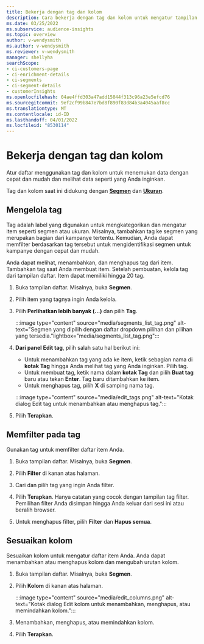 ```yaml
---
title: Bekerja dengan tag dan kolom
description: Cara bekerja dengan tag dan kolom untuk mengatur tampilan daftar
ms.date: 03/25/2022
ms.subservice: audience-insights
ms.topic: overview
author: v-wendysmith
ms.author: v-wendysmith
ms.reviewer: v-wendysmith
manager: shellyha
searchScope:
- ci-customers-page
- ci-enrichment-details
- ci-segments
- ci-segment-details
- customerInsights
ms.openlocfilehash: 04ae4ffd303a47add15044f313c96a23e5efcd76
ms.sourcegitcommit: 9ef2cf99b847e7bd8f890f83d84b3a4045aaf8cc
ms.translationtype: MT
ms.contentlocale: id-ID
ms.lasthandoff: 04/01/2022
ms.locfileid: "8530114"
---
```

# <a name="work-with-tags-and-columns"></a>Bekerja dengan tag dan kolom

Atur daftar menggunakan tag dan kolom untuk menemukan data dengan cepat dan mudah dan melihat data seperti yang Anda inginkan.

Tag dan kolom saat ini didukung dengan **[Segmen](segments.md)** dan **[Ukuran](measures.md)**.

## <a name="manage-tags"></a>Mengelola tag

Tag adalah label yang digunakan untuk mengkategorikan dan mengatur item seperti segmen atau ukuran. Misalnya, tambahkan tag ke segmen yang merupakan bagian dari kampanye tertentu. Kemudian, Anda dapat memfilter berdasarkan tag tersebut untuk mengidentifikasi segmen untuk kampanye dengan cepat dan mudah.

Anda dapat melihat, menambahkan, dan menghapus tag dari item. Tambahkan tag saat Anda membuat item. Setelah pembuatan, kelola tag dari tampilan daftar. Item dapat memiliki hingga 20 tag.

1. Buka tampilan daftar. Misalnya, buka **Segmen**.

1. Pilih item yang tagnya ingin Anda kelola.

1. Pilih **Perlihatkan lebih banyak (...)** dan pilih **Tag**.

   :::image type="content" source="media/segments_list_tag.png" alt-text="Segmen yang dipilih dengan daftar dropdown pilihan dan pilihan yang tersedia."lightbox="media/segments_list_tag.png":::

1. **Dari panel Edit tag**, pilih salah satu hal berikut ini:

   - Untuk menambahkan tag yang ada ke item, ketik sebagian nama di **kotak Tag** hingga Anda melihat tag yang Anda inginkan. Pilih tag.
   - Untuk membuat tag, ketik nama dalam **kotak Tag** dan pilih **Buat tag** baru atau tekan **Enter**. Tag baru ditambahkan ke item.
   - Untuk menghapus tag, pilih **X** di samping nama tag.

   :::image type="content" source="media/edit_tags.png" alt-text="Kotak dialog Edit tag untuk menambahkan atau menghapus tag.":::

1. Pilih **Terapkan**.

## <a name="filter-on-tags"></a>Memfilter pada tag

Gunakan tag untuk memfilter daftar item Anda.

1. Buka tampilan daftar. Misalnya, buka **Segmen**.

1. Pilih **Filter** di kanan atas halaman.

1. Cari dan pilih tag yang ingin Anda filter.

1. Pilih **Terapkan**. Hanya catatan yang cocok dengan tampilan tag filter. Pemilihan filter Anda disimpan hingga Anda keluar dari sesi ini atau beralih browser.

1. Untuk menghapus filter, pilih **Filter** dan **Hapus semua**.

## <a name="customize-columns"></a>Sesuaikan kolom

Sesuaikan kolom untuk mengatur daftar item Anda. Anda dapat menambahkan atau menghapus kolom dan mengubah urutan kolom.

1. Buka tampilan daftar. Misalnya, buka **Segmen**.

1. Pilih **Kolom** di kanan atas halaman.

   :::image type="content" source="media/edit_columns.png" alt-text="Kotak dialog Edit kolom untuk menambahkan, menghapus, atau memindahkan kolom.":::

1. Menambahkan, menghapus, atau memindahkan kolom.

1. Pilih **Terapkan**.
